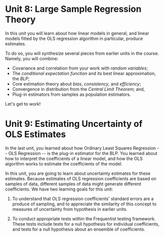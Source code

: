 # Unit 8: Large Sample Regression Theory 

In this unit you will learn about how linear models in general, and linear models fitted by the OLS regression algorithm in particular, produce estimates. 

To do so, you will synthesize several pieces from earlier units in the course. Namely, you will combine: 

- Covariance and correlation from your work with *random variables*;
- The *conditional expectation function* and its best linear approximation, the *BLP*;
- Core estimation theory about *bias*, *consistency*, and *efficiency*; 
- Convergence in distribution from the *Central Limit Theorem*; and, 
- Plug-in estimators from samples as population estimators. 

Let's get to work!

# Unit 9: Estimating Uncertainty of OLS Estimates 

In the last unit, you learned about how Ordinary Least Squares Regression -- OLS Regression -- is the plug-in estimator for the BLP. You learned about how to interpret the coefficients of a linear model, and how the OLS algorithm works to estimate the coefficients of the model. 

In this unit, you are going to learn about uncertainty estimates for these estimates. Because estimates of OLS regression coefficients are based on samples of data, different samples of data might generate different coefficients. We have two learning goals for this unit: 

1. To understand that OLS regression coefficients' standard errors are a produce of sampling, and to appreciate the similarity of this concept to measures of uncertainty from hypothesis in earlier units. 

2. To conduct appropriate tests within the Frequentist testing framework. These tests include tests for a null hypothesis for individual coefficients, and tests for a null hypothesis about an ensemble of coefficients. 


